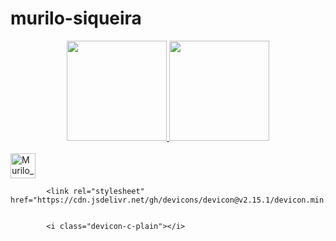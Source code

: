 # murilo-siqueira
<div dir="auto" align="center">
  <a href="https://github.com/ubiratan-motta">
  <img src="https://camo.githubusercontent.com/8ee7caeae4f8528ec3a7104fee4ceefef63e2e6d36d7f75e4fefe5e814c9e752/68747470733a2f2f6769746875622d726561646d652d73746174732e76657263656c2e6170702f6170693f757365726e616d653d756269726174616e2d6d6f7474612673686f775f69636f6e733d74727565267468656d653d7261646963616c26696e636c7564655f616c6c5f636f6d6d6974733d7472756526636f756e745f707269766174653d74727565" data-canonical-src="https://github-readme-stats.vercel.app/api?username=ubiratan-motta&amp;show_icons=true&amp;theme=radical&amp;include_all_commits=true&amp;count_private=true" style="max-width: 100%;" height="160em">
  <img src="https://camo.githubusercontent.com/f4198ab83fce24b1b644dd673edc7dbc64cfa049c4693f3c153a02a9f154bf19/68747470733a2f2f6769746875622d726561646d652d73746174732e76657263656c2e6170702f6170692f746f702d6c616e67732f3f757365726e616d653d756269726174616e2d6d6f747461266c61796f75743d636f6d70616374266c616e67735f636f756e743d37267468656d653d7261646963616c" data-canonical-src="https://github-readme-stats.vercel.app/api/top-langs/?username=ubiratan-motta&amp;layout=compact&amp;langs_count=7&amp;theme=radical" style="max-width: 100%;" height="160em">
</a></div>

<div style = "display: inline_block"><br>
  <img align= "center" alt="Murilo_C" heigth="30" width="40" img src="https://cdn.jsdelivr.net/gh/devicons/devicon/icons/c/c-original.svg" />
          
</div>

            <link rel="stylesheet" href="https://cdn.jsdelivr.net/gh/devicons/devicon@v2.15.1/devicon.min.css">
          

            <i class="devicon-c-plain"></i>
  
          

            
